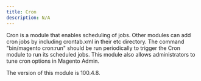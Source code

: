 ```yaml
---
title: Cron
description: N/A
---
```


Cron is a module that enables scheduling of jobs. Other modules can add cron jobs by including crontab.xml in their etc directory. The command "bin/magento cron:run" should be run periodically to trigger the Cron module to run its scheduled jobs.
This module also allows administrators to tune cron options in Magento Admin.

<InlineAlert slots="text" />
The version of this module is 100.4.8.
